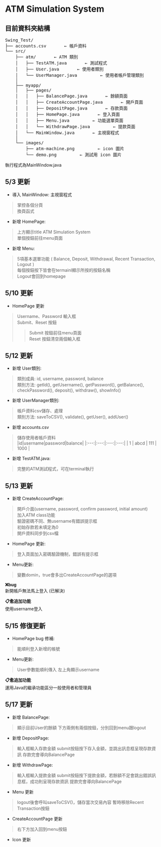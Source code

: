 # ATM Simulation System

## 目前資料夾結構
<pre>
Swing_Test/
├── accounts.csv       ← 帳戶資料
└── src/
    ├── atm/       ← ATM 類別
    │   ├── TestATM.java       ← 測試程式
    │   ├── User.java       ← 使用者類別
    │   └── UserManager.java         ← 使用者帳戶管理類別
    │
    ├── myapp/
    │   ├── pages/
    │   │   ├── BalancePage.java       ← 餘額頁面
    │   │   ├── CreateAccountPage.java       ← 開戶頁面
    │   │   ├── DepositPage.java       ← 存款頁面
    │   │   ├── HomePage.java       ← 登入頁面
    │   │   ├── Menu.java         ← 功能選單頁面
    │   │   └── WithdrawPage.java         ← 提款頁面
    │   └── MainWindow.java       ← 主視窗程式
    │
    └── images/
        ├── atm-machine.png         ← icon 圖片
        └── demo.png         ← 測試用 icon 圖片
</pre>

執行程式為MainWindow.java


## 5/3 更新
- 導入 MainWindow: 主視窗程式  
> 掌控各個分頁  
> 換頁函式  

- 新增 HomePage:  
> 上方顯示title ATM Simulation System  
> 單個按鈕前往menu頁面  

- 新增 Menu:  
> 5項基本選單功能 ( Balance, Deposit, Withdrawal, Recent Transaction, Logout )  
> 每個按鈕按下皆會在termainl顯示所按的按鈕名稱  
> Logout會回到homepage  
  
  
## 5/10 更新  
- HomePage 更新  
> Username、Password 輸入框  
> Submit、Reset 按鈕  
> > Submit 按鈕前往menu頁面  
> > Reset 按鈕清空兩個輸入框  
  
  
## 5/12 更新
- 新增 User類別:  
> 類別成員: id, username, password, balance  
> 類別方法: getId(), getUsername(), getPassword(), getBalance(), checkPassword(), deposit(), withdraw(), showInfo()  

- 新增 UserManager類別:  
> 帳戶資料csv儲存、處理  
> 類別方法: saveToCSV(), validate(), getUser(), addUser()  

- 新增 accounts.csv  
> 儲存使用者帳戶資料  
> |id|username|password|balance|
> |:---:|:---:|:---:|:---:|
> | 1 | abcd | 111 | 1000 |

- 新增 TestATM.java:  
> 完整的ATM測試程式，可在terminal執行  
  
  
## 5/13 更新  
- 新增 CreateAccountPage:  
> 開戶介面(username, password, confirm password, initial amount)  
> 加入ATM class功能  
驗證密碼不同、無username有錯誤提示框  
初始存款若未填定為0  
開戶資料同步到csv檔  

- HomePage 更新:  
> 登入頁面加入密碼驗證機制，錯誤有提示框  

- Menu更新:  
> 變數domin，true會多出CreateAccountPage的選項  

**:x:bug**  
新開帳戶無法馬上登入 (已解決)

**:clipboard:愈追加功能**   
使用username登入
  
  
## 5/15 修復更新
- HomePage bug 修補:  
> 能順利登入新增的帳號

- Menu更新: 
> User參數能順利傳入
> 左上角顯示username

**:clipboard:愈追加功能**   
運用Java的繼承功能區分一般使用者和管理員
  
  
## 5/17 更新
- 新增 BalancePage:
> 顯示目前User的餘額
> 下方兩側有兩個按鈕，分別回到menu跟logout

- 新增 DepositPage:
> 輸入框輸入存款金額
> submit按鈕按下存入金額，並跳出訊息框呈現存款資訊
> 存款完會導向BalancePage

- 新增 WithdrawPage:
> 輸入框輸入提款金額
> submit按鈕按下提款金額，若餘額不足會跳出錯誤訊息框，成功則呈現存款資訊
> 提款完會導向BalancePage

- Menu 更新
> logout後會呼叫saveToCSV()，儲存當次交易內容
> 暫時移除Recent Transaction按鈕

- CreateAccountPage 更新
> 右下方加入回到menu按鈕

- Icon 更新
